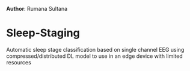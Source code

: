 **Author**: Rumana Sultana
# Sleep-Staging
Automatic sleep stage classification based on single channel EEG using compressed/distributed DL model to use in an edge device with limited resources

